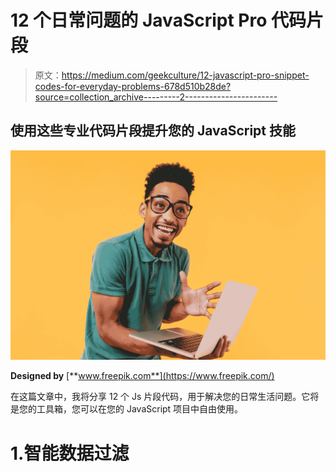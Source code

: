 # 12 个日常问题的 JavaScript Pro 代码片段

> 原文：<https://medium.com/geekculture/12-javascript-pro-snippet-codes-for-everyday-problems-678d510b28de?source=collection_archive---------2----------------------->

## 使用这些专业代码片段提升您的 JavaScript 技能

![](img/67b90180fd1ccc25372d82eb8dfd55eb.png)

**Designed by** [**www.freepik.com**](https://www.freepik.com/)

在这篇文章中，我将分享 12 个 Js 片段代码，用于解决您的日常生活问题。它将是您的工具箱，您可以在您的 JavaScript 项目中自由使用。

# 1.智能数据过滤
